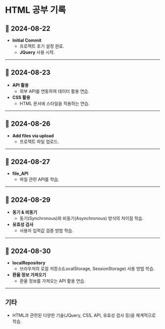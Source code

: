 # HTML 공부 기록

## 📅 2024-08-22
- **Initial Commit**
  - 프로젝트 초기 설정 완료.
  - **JQuery** 사용 시작.

---

## 📅 2024-08-23
- **API 활용**
  - 외부 API를 연동하여 데이터 활용 연습.
- **CSS 활용**
  - HTML 문서에 스타일을 적용하는 연습.

---

## 📅 2024-08-26
- **Add files via upload**
  - 프로젝트 파일 업로드.

---

## 📅 2024-08-27
- **file_API**
  - 파일 관련 API를 학습.

---

## 📅 2024-08-29
- **동기 & 비동기**
  - 동기(Synchronous)와 비동기(Asynchronous) 방식의 차이점 학습.
- **유효성 검사**
  - 사용자 입력값 검증 방법 학습.

---

## 📅 2024-08-30
- **localRepository**
  - 브라우저의 로컬 저장소(LocalStorage, SessionStorage) 사용 방법 학습.
- **환율 정보 가져오기**
  - 환율 정보를 가져오는 API 활용 연습.

---

## 기타
- HTML과 관련된 다양한 기술(JQuery, CSS, API, 유효성 검사 등)을 체계적으로 학습.
